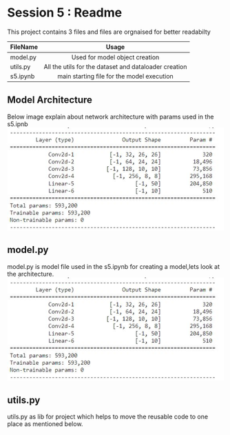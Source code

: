 # Session 5 : Readme
This project contains 3 files and files are orgnaised for better readabilty 

| FileName      | Usage         |
| ------------- |:-------------:| 
| model.py      | Used for model object creation |
| utils.py      | All the utils for the dataset and dataloader creation      |
| s5.ipynb | main starting file for the model execution    |

## Model Architecture
Below image explain about network architecture with params used in the s5.ipnb
![Alt text](./resource/model_architecture.jpg)  

## model.py
model.py is model file used in the s5.ipynb for creating a model,lets look at the architecture.
![Alt text](./resource/model_architecture.jpg)  

## utils.py
utils.py as lib for project which helps to move the reusable code to one place as mentioned below.
[^1]: getMNIST_TestData helps to get the Test data.
[^2]: getMNIST_TrainData helps to get the Trian data.
[^2]: getMNIST_DataLoader helps to get the dataset as iteratable data by batch
